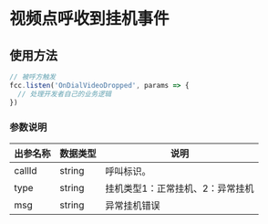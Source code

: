 # 视频点呼收到挂机事件

<!-- ## 视频点呼收到挂机事件示例

:::preview
demo-preview=../../../components/interface/im/receive.vue
::: -->

## 使用方法

```typescript
// 被呼方触发
fcc.listen('OnDialVideoDropped', params => {
  // 处理开发者自己的业务逻辑
})
```

### 参数说明

| **出参名称** | **数据类型** | **说明**                                                     |
| ------------ | ------------ | ------------------------------------------------------------ |
| callId       | string       | 呼叫标识。 |
| type          | string       | 挂机类型1：正常挂机、2：异常挂机                               |
| msg         | string       | 异常挂机错误                                                   |